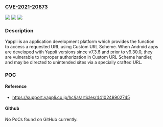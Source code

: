 ### [CVE-2021-20873](https://cve.mitre.org/cgi-bin/cvename.cgi?name=CVE-2021-20873)
![](https://img.shields.io/static/v1?label=Product&message=Yappli&color=blue)
![](https://img.shields.io/static/v1?label=Version&message=versions%20since%20v7.3.6%20and%20prior%20to%20v9.30.0%20&color=brightgreen)
![](https://img.shields.io/static/v1?label=Vulnerability&message=Improper%20Authorization%20in%20Handler%20for%20Custom%20URL%20Scheme&color=brightgreen)

### Description

Yappli is an application development platform which provides the function to access a requested URL using Custom URL Scheme. When Android apps are developed with Yappli versions since v7.3.6 and prior to v9.30.0, they are vulnerable to improper authorization in Custom URL Scheme handler, and may be directed to unintended sites via a specially crafted URL.

### POC

#### Reference
- https://support.yappli.co.jp/hc/ja/articles/4410249902745

#### Github
No PoCs found on GitHub currently.

